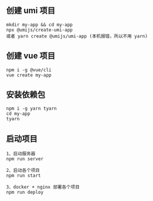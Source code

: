 ## 创建 umi 项目

```
mkdir my-app && cd my-app
npx @umijs/create-umi-app
或者 yarn create @umijs/umi-app (本机报错，所以不用 yarn)
```

## 创建 vue 项目

```
npm i -g @vue/cli
vue create my-app
```

## 安装依赖包

```
npm i -g yarn tyarn
cd my-app
tyarn
```

## 启动项目

```
1、启动服务器
npm run server

2、启动各个项目
npm run start

3、docker + nginx 部署各个项目
npm run deploy
```
